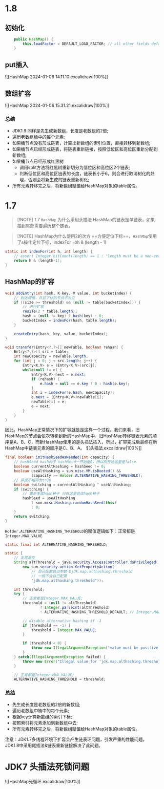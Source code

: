 # 1.8
## 初始化

```java
    public HashMap() {
        this.loadFactor = DEFAULT_LOAD_FACTOR; // all other fields defaulted
    }
```

## put插入
![[HashMap 2024-01-06 14.11.10.excalidraw|100%]]

## 数组扩容
![[HashMap 2024-01-06 15.31.21.excalidraw|100%]]
### 总结
- JDK1.8 同样是先生成新数组，长度是老数组的2倍;
- 遍历老数组桶中的每个元素;
- 如果桶节点没有形成链表，计算出新数组的索引位置，直接转移到新数组;
- 如果桶节点已经形成链表，将链表重新链接，按照低位区和高位区重新分配到新数组;
- 如果桶节点已经形成红黑树
	- 调用split方法将红黑树重新切分为低位区和高位区2个链表;
	- 判断低位区和高位区链表的长度，链表长小于6，则会进行取消树化的处理，否则会将新生成的链表重新树化;
- 所有元素转移完之后，将新数组赋值给HashMap对象的table属性。

# 1.7

> [!NOTE] 1.7 `HashMap` 为什么采用头插法
> HashMap的链表是单链表，如果插到尾部需要遍历整个链表。

> [!NOTE] HashMap为什么使用2的次方
> ==方便定位下标==，`HashMap`使用了`&`操作定位下标，indexFor =》h & (length - 1)
```java
static int indexFor(int h, int length) {
	// assert Integer.bitCount(length) == 1 : "length must be a non-zero power of 2";
	return h & (length-1);
}

```

## HashMap的扩容
```java
void addEntry(int hash, K key, V value, int bucketIndex) {
	// 到达阈值，并且下标的节点不为空
	if ((size >= threshold) && (null != table[bucketIndex])) {
		// 进行扩容
		resize(2 * table.length);
		hash = (null != key) ? hash(key) : 0;
		bucketIndex = indexFor(hash, table.length);
	}

	createEntry(hash, key, value, bucketIndex);
}
```

```java
void transfer(Entry<?,?>[] newTable, boolean rehash) {
	Entry<?,?>[] src = table;
	int newCapacity = newTable.length;
	for (int j = 0; j < src.length; j++) {
		Entry<K,V> e = (Entry<K,V>)src[j];
		while(null != e) {
			Entry<K,V> next = e.next;
			if (rehash) {
				e.hash = null == e.key ? 0 : hash(e.key);
			}
			int i = indexFor(e.hash, newCapacity);
			e.next = (Entry<K,V>)newTable[i];
			newTable[i] = e;
			e = next;
		}
	}
}

```
因此，HashMap正常情况下的扩容就是是这样一个过程。我们来看，旧HashMap的节点会依次转移到新的HashMap中，旧HashMap转移链表元素的顺序是A、B、C，而新HashMap使用的是头插法插入，所以，扩容完成后最终在新HashMap中链表元素的顺序是C、B、A。
![[头插法.excalidraw|100%]]

```java
final boolean initHashSeedAsNeeded(int capacity) {
	// hashSeed hash种子 hashSeed一开始是0，所以刚开始这里是false
	boolean currentAltHashing = hashSeed != 0;
	boolean useAltHashing = sun.misc.VM.isBooted() &&
			(capacity >= Holder.ALTERNATIVE_HASHING_THRESHOLD);
	// 异或不相同为true
	boolean switching = currentAltHashing ^ useAltHashing;
	if (switching) {
		// 重新生成hash种子 只有这里会改hash种子
		hashSeed = useAltHashing
			? sun.misc.Hashing.randomHashSeed(this)
			: 0;
	}
	return switching;
}

```

`Holder.ALTERNATIVE_HASHING_THRESHOLD`的赋值逻辑如下：正常都是`Integer.MAX_VALUE`
```java
static final int ALTERNATIVE_HASHING_THRESHOLD;

static {
	// 正常是空
	String altThreshold = java.security.AccessController.doPrivileged(
		new sun.security.action.GetPropertyAction(
			// 自己配置启动参数-Djdk.map.althashing.threshold
			// 一般不会自己配置
			"jdk.map.althashing.threshold"));

	int threshold;
	try {
		// 正常都是Integer.MAX_VALUE;
		threshold = (null != altThreshold)
				? Integer.parseInt(altThreshold)
				: ALTERNATIVE_HASHING_THRESHOLD_DEFAULT; // Integer.MAX_VALUE;

		// disable alternative hashing if -1
		if (threshold == -1) {
			threshold = Integer.MAX_VALUE;
		}

		if (threshold < 0) {
			throw new IllegalArgumentException("value must be positive integer.");
		}
	} catch(IllegalArgumentException failed) {
		throw new Error("Illegal value for 'jdk.map.althashing.threshold'", failed);
	}

	// 正常都是Integer.MAX_VALUE;
	ALTERNATIVE_HASHING_THRESHOLD = threshold;
```
### 总结
- 先生成长度是老数组的2倍的新数组;
- 遍历老数组中桶中的每个元素;
- 根据key计算新数组的索引下标;
- 按照索引将元素添加到新数组中去;
- 所有元素转移完之后，将新数组赋值给HashMap对象的table属性。

注意：JDK1.7多线程环境下扩容会产生链表环问题，引发严重的性能问题。JDK1.8中采用尾插法&链表重新链接解决了此问题。
# JDK7 头插法死锁问题
![[HashMap死循环.excalidraw|100%]]